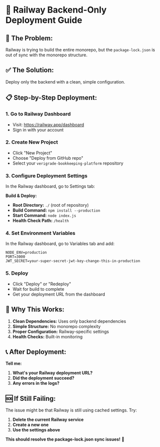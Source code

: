 # 🚀 Railway Backend-Only Deployment Guide

## 🚨 **The Problem:**
Railway is trying to build the entire monorepo, but the `package-lock.json` is out of sync with the monorepo structure.

## ✅ **The Solution:**
Deploy only the backend with a clean, simple configuration.

## 📋 **Step-by-Step Deployment:**

### 1. **Go to Railway Dashboard**
- Visit: https://railway.app/dashboard
- Sign in with your account

### 2. **Create New Project**
- Click "New Project"
- Choose "Deploy from GitHub repo"
- Select your `verigrade-bookkeeping-platform` repository

### 3. **Configure Deployment Settings**
In the Railway dashboard, go to Settings tab:

**Build & Deploy:**
- **Root Directory:** `./` (root of repository)
- **Build Command:** `npm install --production`
- **Start Command:** `node index.js`
- **Health Check Path:** `/health`

### 4. **Set Environment Variables**
In the Railway dashboard, go to Variables tab and add:
```
NODE_ENV=production
PORT=3000
JWT_SECRET=your-super-secret-jwt-key-change-this-in-production
```

### 5. **Deploy**
- Click "Deploy" or "Redeploy"
- Wait for build to complete
- Get your deployment URL from the dashboard

## 🎯 **Why This Works:**

1. **Clean Dependencies:** Uses only backend dependencies
2. **Simple Structure:** No monorepo complexity
3. **Proper Configuration:** Railway-specific settings
4. **Health Checks:** Built-in monitoring

## 📞 **After Deployment:**

**Tell me:**
1. **What's your Railway deployment URL?**
2. **Did the deployment succeed?**
3. **Any errors in the logs?**

## 🆘 **If Still Failing:**

The issue might be that Railway is still using cached settings. Try:
1. **Delete the current Railway service**
2. **Create a new one**
3. **Use the settings above**

**This should resolve the package-lock.json sync issues!** 🎉




